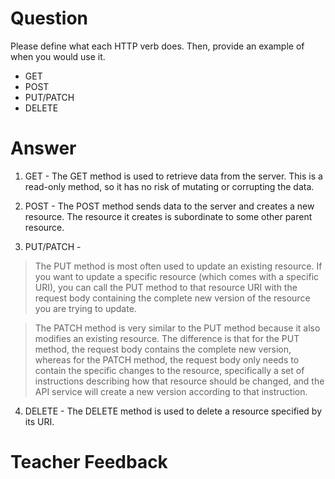 # Question
Please define what each HTTP verb does. Then, provide an example of when you would use it.

- GET
- POST
- PUT/PATCH
- DELETE

# Answer
1. GET - The GET method is used to retrieve data from the server. This is a read-only method, so it has no risk of mutating or corrupting the data.

2. POST - The POST method sends data to the server and creates a new resource. The resource it creates is subordinate to some other parent resource.

3. PUT/PATCH - 
> The PUT method is most often used to update an existing resource. If you want to update a specific resource (which comes with a specific URI), you can call the PUT method to that resource URI with the request body containing the complete new version of the resource you are trying to update.


> The PATCH method is very similar to the PUT method because it also modifies an existing resource. The difference is that for the PUT method, the request body contains the complete new version, whereas for the PATCH method, the request body only needs to contain the specific changes to the resource, specifically a set of instructions describing how that resource should be changed, and the API service will create a new version according to that instruction.

4. DELETE - The DELETE method is used to delete a resource specified by its URI.

# Teacher Feedback
